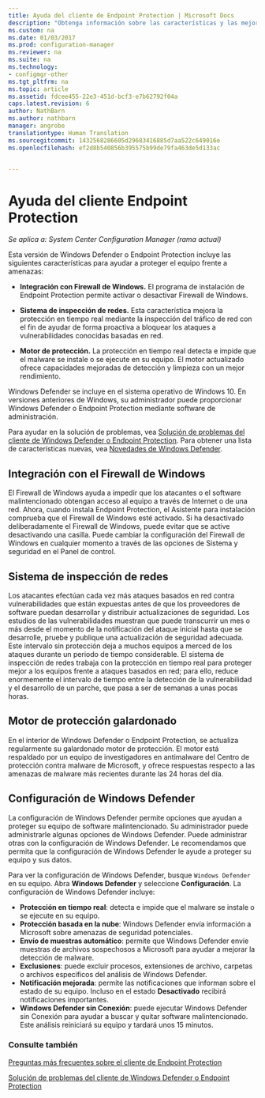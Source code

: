 ```yaml
---
title: Ayuda del cliente de Endpoint Protection | Microsoft Docs
description: "Obtenga información sobre las características y las mejoras de Endpoint Protection que ayudan a proteger el equipo frente a amenazas."
ms.custom: na
ms.date: 01/03/2017
ms.prod: configuration-manager
ms.reviewer: na
ms.suite: na
ms.technology:
- configmgr-other
ms.tgt_pltfrm: na
ms.topic: article
ms.assetid: fdcee455-22e3-451d-bcf3-e7b62792f04a
caps.latest.revision: 6
author: NathBarn
ms.author: nathbarn
manager: angrobe
translationtype: Human Translation
ms.sourcegitcommit: 1432568286605d29683416885d7aa522c649016e
ms.openlocfilehash: ef2d8b540856b395575b99de79fa463de5d133ac


---
```

# <a name="endpoint-protection-client-help"></a>Ayuda del cliente Endpoint Protection

*Se aplica a: System Center Configuration Manager (rama actual)*


Esta versión de Windows Defender o Endpoint Protection incluye las siguientes características para ayudar a proteger el equipo frente a amenazas:  

-   **Integración con Firewall de Windows.** El programa de instalación de Endpoint Protection permite activar o desactivar Firewall de Windows.  

-   **Sistema de inspección de redes.** Esta característica mejora la protección en tiempo real mediante la inspección del tráfico de red con el fin de ayudar de forma proactiva a bloquear los ataques a vulnerabilidades conocidas basadas en red.  

-   **Motor de protección.** La protección en tiempo real detecta e impide que el malware se instale o se ejecute en su equipo. El motor actualizado ofrece capacidades mejoradas de detección y limpieza con un mejor rendimiento.  

Windows Defender se incluye en el sistema operativo de Windows 10.  En versiones anteriores de Windows, su administrador puede proporcionar Windows Defender o Endpoint Protection mediante software de administración.

Para ayudar en la solución de problemas, vea [Solución de problemas del cliente de Windows Defender o Endpoint Protection](troubleshoot-endpoint-client.md). Para obtener una lista de características nuevas, vea [Novedades de Windows Defender](https://support.microsoft.com/help/29276/windows-10-whats-new-in-windows-defender).

## <a name="windows-firewall-integration"></a>Integración con el Firewall de Windows  
 El Firewall de Windows ayuda a impedir que los atacantes o el software malintencionado obtengan acceso al equipo a través de Internet o de una red. Ahora, cuando instala Endpoint Protection, el Asistente para instalación comprueba que el Firewall de Windows esté activado. Si ha desactivado deliberadamente el Firewall de Windows, puede evitar que se active desactivando una casilla. Puede cambiar la configuración del Firewall de Windows en cualquier momento a través de las opciones de Sistema y seguridad en el Panel de control.  

## <a name="network-inspection-system"></a>Sistema de inspección de redes  
 Los atacantes efectúan cada vez más ataques basados en red contra vulnerabilidades que están expuestas antes de que los proveedores de software puedan desarrollar y distribuir actualizaciones de seguridad. Los estudios de las vulnerabilidades muestran que puede transcurrir un mes o más desde el momento de la notificación del ataque inicial hasta que se desarrolle, pruebe y publique una actualización de seguridad adecuada. Este intervalo sin protección deja a muchos equipos a merced de los ataques durante un periodo de tiempo considerable. El sistema de inspección de redes trabaja con la protección en tiempo real para proteger mejor a los equipos frente a ataques basados en red; para ello, reduce enormemente el intervalo de tiempo entre la detección de la vulnerabilidad y el desarrollo de un parche, que pasa a ser de semanas a unas pocas horas.  

## <a name="award-winning-protection-engine"></a>Motor de protección galardonado  
 En el interior de Windows Defender o Endpoint Protection, se actualiza regularmente su galardonado motor de protección. El motor está respaldado por un equipo de investigadores en antimalware del Centro de protección contra malware de Microsoft, y ofrece respuestas respecto a las amenazas de malware más recientes durante las 24 horas del día.  

## <a name="windows-defender-settings"></a>Configuración de Windows Defender
La configuración de Windows Defender permite opciones que ayudan a proteger su equipo de software malintencionado. Su administrador puede administrarle algunas opciones de Windows Defender. Puede administrar otras con la configuración de Windows Defender. Le recomendamos que permita que la configuración de Windows Defender le ayude a proteger su equipo y sus datos.

Para ver la configuración de Windows Defender, busque `Windows Defender` en su equipo. Abra **Windows Defender** y seleccione **Configuración**. La configuración de Windows Defender incluye:
- **Protección en tiempo real**: detecta e impide que el malware se instale o se ejecute en su equipo.
- **Protección basada en la nube**: Windows Defender envía información a Microsoft sobre amenazas de seguridad potenciales.
- **Envío de muestras automático**: permite que Windows Defender envíe muestras de archivos sospechosos a Microsoft para ayudar a mejorar la detección de malware.
- **Exclusiones**: puede excluir procesos, extensiones de archivo, carpetas o archivos específicos del análisis de Windows Defender.
- **Notificación mejorada**: permite las notificaciones que informan sobre el estado de su equipo. Incluso en el estado **Desactivado** recibirá notificaciones importantes.
- **Windows Defender sin Conexión**: puede ejecutar Windows Defender sin Conexión para ayudar a buscar y quitar software malintencionado. Este análisis reiniciará su equipo y tardará unos 15 minutos.

### <a name="see-also"></a>Consulte también  
 [Preguntas más frecuentes sobre el cliente de Endpoint Protection](endpoint-protection-client-faq.md)   

 [Solución de problemas del cliente de Windows Defender o Endpoint Protection](troubleshoot-endpoint-client.md)



<!--HONumber=Jan17_HO1-->


